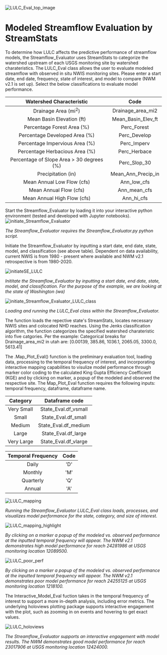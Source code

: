 ![LULC_Eval_top_image](https://user-images.githubusercontent.com/33735397/206321617-354fbbe1-3a61-4be2-8234-daf95fd4d926.PNG)


# Modeled Streamflow Evaluation by StreamStats
To determine how LULC affects the predictive performance of streamflow models, the Streamflow_Evaluator uses StreamStats to categorize the watershed upstream of each USGS monitoring site by watershed charateristics.
The LULC_Eval class allows the user to evaluate modeled streamflow with observed in situ NWIS monitoring sites.
Please enter a start date, end date, frequency, state of interest, and model to compare (NWM v2.1 is set up).
Select the below classifications to evaluate model performance.


|Watershed Characteristic                    | Code               |
|:----------------------------:              |:-----------------: |
| Drainage Area (mi<sup>2</sup>)             | Drainage_area_mi2  |
| Mean Basin Elevation (ft)                  | Mean_Basin_Elev_ft |
| Percentage Forest Area (%)                 | Perc_Forest        |
| Percentage Developed Area (%)              | Perc_Develop       |
| Percentage Impervious Area (%)             | Perc_Imperv        |
| Percentage Herbacious Area (%)             | Perc_Herbace       |
| Percentage of Slope Area > 30 degrees (%)  | Perc_Slop_30       |
| Precipitation (in)                         | Mean_Ann_Precip_in |
| Mean Annual Low Flow (cfs)                 | Ann_low_cfs        |
| Mean Annual Flow (cfs)                     | Ann_mean_cfs       |
| Mean Annual High Flow (cfs)                | Ann_hi_cfs         | 



Start the Streamflow_Evaluator by loading it into your interactive python environment (tested and developed with Jupyter notebooks).  
![initiate_Streamflow_Evaluator](https://user-images.githubusercontent.com/33735397/206513716-2182975f-53af-4860-b502-e2ce38a74ca2.PNG)

_The Streamflow_Evaluator requires the Streamflow_Evaluator.py python script._

Initiate the Streamflow_Evaluator by inputting a start date, end date, state, model, and classification (see above table).
Dependent on data availability, current NWIS is from 1980 - present where available and NWM v2.1 retrospective is from 1980-2020.

![initiateSE_LULC](https://user-images.githubusercontent.com/33735397/205773388-befae3c2-9c48-43ca-ba0c-9d847299dc80.PNG)

_Inititate the Streamflow_Evaluator by inputting a start date, end date, state, model, and classification.
For the purpose of the example, we are looking at the state of Washington (wa)_

![initiate_Streamflow_Evaluator_LULC_class](https://user-images.githubusercontent.com/33735397/206513777-e16968fe-e280-427d-ab3e-91921cdc8a38.PNG)

_Loading and running the LULC_Eval class within the Streamflow_Evaluator._

The function loads the repective state's StreamStats, locates necessary NWIS sites and colocated NHD reaches.
Using the Jenks classification algorithm, the function categorizes the specified watershed charateristic into five catgories.
Per the example:
Categorical breaks for  Drainage_area_mi2 in utah are:  [0.00139, 385.86, 1036.1, 2065.05, 3300.0, 5613.41]

The .Map_Plot_Eval() function is the preliminary evaluation tool, loading data, processing to the temporal frequency of interest, and incorporating interactive mapping capabilities to visulize model performance through marker color coding to the calculated King Gupta Efficiency Coefficient (KGE) and by clicking on marker, a popup of the modeled and observed the respective site.
The Map_Plot_Eval function requires the following inputs: temporal frequency, dataframe, dataframe name.

|Category     | Dataframe code      |
| :----------:|:-------------------:|
| Very Small  | State_Eval.df_vsmall|
| Small       | State_Eval.df_small |
| Medium      | State_Eval.df_medium|
| Large       | State_Eval.df_large |
| Very Large  | State_Eval.df_vlarge|

|Temporal Frequency | Code     |
|:-----------------:| :-------:|
|Daily              | 'D'      |
|Monthly            | 'M'      |
|Quarterly          | 'Q'      |
|Annual             | 'A'      |


![LULC_mapping](https://user-images.githubusercontent.com/33735397/205775870-5efab8e2-57ce-4ecb-b6c1-012909ece220.PNG)


_Running the Streamflow_Evaluator LULC_Eval class loads, processes, and visualizes model performance for the state, category, and size of interest._

![LULC_mapping_highlight](https://user-images.githubusercontent.com/33735397/205776459-355507b4-2036-4eca-8bb3-fc88debbebef.PNG)

_By clicking on a marker a popup of the modeled vs. observed performance at the inputted temporal frequency will appear.
The NWM v2.1 demonstrates high model performance for reach 24281986 at USGS monitoring location 12089500._

![LULC_poor_perf](https://user-images.githubusercontent.com/33735397/206320576-7c8fc91a-4c75-4bd1-9cc2-12dc0ab22f4e.PNG)

_By clicking on a marker a popup of the modeled vs. observed performance at the inputted temporal frequency will appear.
The NWM v2.1 demonstrates poor model performance for reach 24255125 at USGS monitoring location 1218100._

The Interactive_Model_Eval fuction takes in the temporal frequency of interest to support a more in-depth analysis, including error metrics.
The underlying holoviews plotting package supports interactive engagement with the plot, such as zooming in on events and hovering to get exact values.

![LULC_holoviews](https://user-images.githubusercontent.com/33735397/205777709-65a8e6d8-0d7a-42e5-81b3-819462cb6e6a.PNG)

_The Streamflow_Evaluator supports an interactive engagement with model results.
The NWM demonstrates good model performance for reach 23017906 at USGS monitoring location 12424000._


